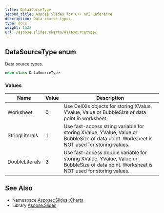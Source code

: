 ```yaml
---
title: DataSourceType
second_title: Aspose.Slides for C++ API Reference
description: Data source types.
type: docs
weight: 1522
url: /aspose.slides.charts/datasourcetype/
---
```

## DataSourceType enum


Data source types.

```cpp
enum class DataSourceType
```

### Values

| Name | Value | Description |
| --- | --- | --- |
| Worksheet | 0 | Use CellXls objects for storing XValue, YValue, Value or BubbleSize of data point in worksheet. |
| StringLiterals | 1 | Use fast-access string variable for storing XValue, YValue, Value or BubbleSize of data point. Worksheet is NOT used for storing values. |
| DoubleLiterals | 2 | Use fast-access double variable for storing XValue, YValue, Value or BubbleSize of data point. Worksheet is NOT used for storing values. |

## See Also

* Namespace [Aspose::Slides::Charts](../)
* Library [Aspose.Slides](../../)